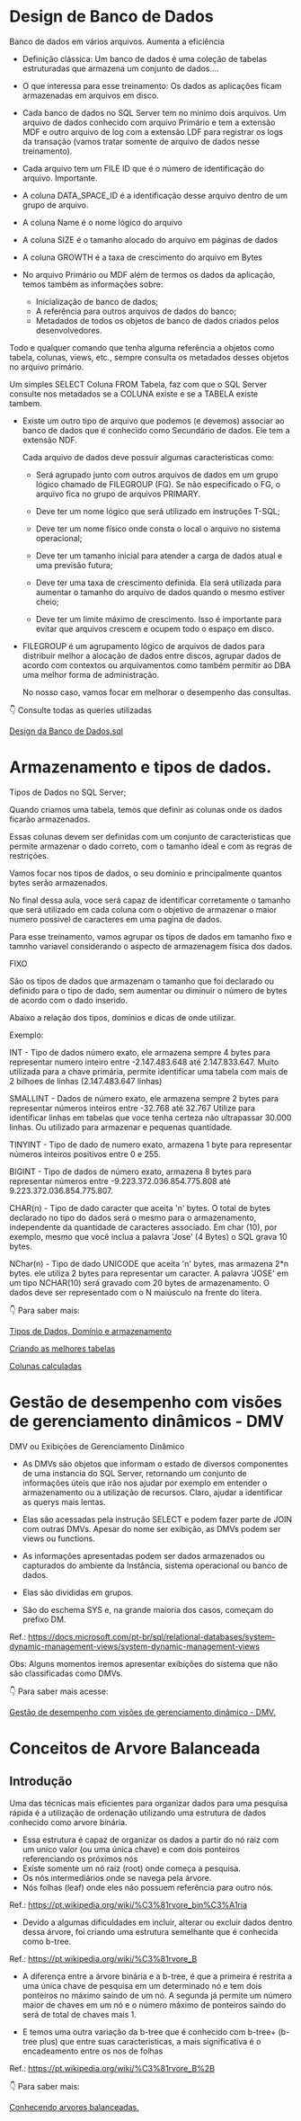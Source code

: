 # Design de Banco de Dados

Banco de dados em vários arquivos. Aumenta a eficiência

- Definição clássica: Um banco de dados é uma coleção de tabelas estruturadas que armazena um conjunto de dados....

- O que interessa para esse treinamento: Os dados as aplicações ficam armazenadas em arquivos em disco.

- Cada banco de dados no SQL Server tem no minimo dois arquivos. Um arquivo de dados conhecido com arquivo Primário e tem a
  extensão MDF e outro arquivo de log com a extensão LDF para registrar os logs da transação (vamos tratar somente de
  arquivo de dados nesse treinamento).


- Cada arquivo tem um FILE ID que é o número de identificação do arquivo. Importante.
- A coluna DATA_SPACE_ID é a identificação desse arquivo dentro de um grupo de arquivo.
- A coluna Name é o nome lógico do arquivo
- A coluna SIZE é o tamanho alocado do arquivo em páginas de dados
- A coluna GROWTH é a taxa de crescimento do arquivo em Bytes

- No arquivo Primário ou MDF além de termos os dados da aplicação, temos também as informações sobre:

   - Inicialização de banco de dados;
   - A referência para outros arquivos de dados do banco;
   - Metadados de todos os objetos de banco de dados criados pelos desenvolvedores.
 
Todo e qualquer comando que tenha alguma referência a objetos como tabela, colunas, views, etc.,
sempre consulta os metadados desses objetos no arquivo primário.

Um simples SELECT Coluna FROM Tabela, faz com que o SQL Server consulte nos metadados se a COLUNA existe e se a 
TABELA existe tambem.

- Existe um outro tipo de arquivo que podemos (e devemos) associar ao banco de dados que é conhecido como
  Secundário de dados. Ele tem a extensão NDF.

  Cada arquivo de dados deve possuir algumas caracteristicas como:

   - Será agrupado junto com outros arquivos de dados em um grupo lógico chamado de FILEGROUP (FG). Se
     não especificado o FG, o arquivo fica no grupo de arquivos PRIMARY.

   - Deve ter um nome lógico que será utilizado em instruções T-SQL;
 
   - Deve ter um nome físico onde consta o local o arquivo no sistema operacional;
 
   - Deve ter um tamanho inicial para atender a carga de dados atual e uma previsão futura;
 
   - Deve ter uma taxa de crescimento definida. Ela será utilizada para aumentar o tamanho do arquivo
     de dados quando o mesmo estiver cheio;

   - Deve ter um limite máximo de crescimento. Isso é importante para evitar que arquivos crescem e ocupem
     todo o espaço em disco.

- FILEGROUP é um agrupamento lógico de arquivos de dados para distribuir melhor a alocação de dados entre discos, agrupar dados
  de acordo com contextos ou arquivamentos como também permitir ao DBA uma melhor forma de administração.

  No nosso caso, vamos focar em melhorar o desempenho das consultas.

👇  Consulte todas as queries utilizadas

<div> 
<p><a href="https://github.com/JosiTubaroski/Design-de-Banco-de-Dados/blob/main/03%20-%20Design%20da%20Banco%20de%20Dados.sql"> Design da Banco de Dados.sql </a></p>
</div> 

# Armazenamento e tipos de dados.

Tipos de Dados no SQL Server;

Quando criamos uma tabela, temos que definir as colunas onde os dados ficarão armazenados.

Essas colunas devem ser definidas com um conjunto de caracteristicas que permite armazenar o dado correto, com o tamanho ideal e com as regras de restrições.

Vamos focar nos tipos de dados, o seu domínio e principalmente quantos bytes serão armazenados.

No final dessa aula, voce será capaz de identificar corretamente o tamanho que será utilizado em cada coluna com o objetivo de armazenar o maior numero possivel 
de caracteres em uma pagina de dados.

Para esse treinamento, vamos agrupar os tipos de dados em tamanho fixo e tamnho variavel considerando o aspecto de armazenagem física dos dados.

FIXO

São os tipos de dados que armazenam o tamanho que foi declarado ou definido para o tipo de dado, sem aumentar ou diminuir o número de bytes
de acordo com o dado inserido.

Abaixo a relação dos tipos, domínios e dicas de onde utilizar.

Exemplo:

INT     - Tipo de dados número exato, ele armazena sempre 4 bytes para representar numero inteiro entre -2.147.483.648 até 2.147.833.647.
          Muito utilizada para a chave primária, permite identificar uma tabela com mais de 2 bilhoes de linhas (2.147.483.647 linhas)

     
SMALLINT - Dados de número exato, ele armazena sempre 2 bytes para representar números inteiros entre -32.768 até 32.767
           Utilize para identificar linhas em tabelas que voce tenha certeza não ultrapassar 30.000 linhas. Ou utilizado para
           armazenar e pequenas quantidade.

TINYINT - Tipo de dado de numero exato, armazena 1 byte para representar números inteiros positivos entre 0 e 255.

BIGINT  - Tipo de dados de número exato, armazena 8 bytes para representar números entre -9.223.372.036.854.775.808 até 9.223.372.036.854.775.807. 

CHAR(n) - Tipo de dado caracter que aceita 'n' bytes. O total de bytes declarado no tipo do dados será o mesmo para o armazenamento,
          independente da quantidade de caracteres associado.
          Em char (10), por exemplo, mesmo que você inclua a palavra 'Jose' (4 Bytes) o SQL grava 10 bytes.

NChar(n) - Tipo de dado UNICODE que aceita 'n' bytes, mas armazena 2*n bytes.
           ele utiliza 2 bytes para representar um caracter.
           A palavra 'JOSE' em um tipo NCHAR(10) será gravado com 20 bytes de armazenamento.
           O dados deve ser representado com o N maiúsculo na frente do litera.

👇 Para saber mais:

 <div> 
<p><a href="https://github.com/JosiTubaroski/Design-de-Banco-de-Dados/edit/main/04%20-%20Tipos%20de%20Dados%2C%20Dom%C3%ADnio%20e%20armazenamento.sql"> Tipos de Dados, Domínio e armazenamento</a></p>
</div> 

<div> 
<p><a href="https://github.com/JosiTubaroski/Design-de-Banco-de-Dados/blob/main/05%20-%20Design%20da%20tabelas.sql"> Criando as melhores tabelas </a></p>
</div> 

<div> 
<p><a href="https://github.com/JosiTubaroski/Design-de-Banco-de-Dados/blob/main/06%20-%20Colunas%20Calculadas.sql"> Colunas calculadas </a></p>
</div> 


 # Gestão de desempenho com visões de gerenciamento dinâmicos - DMV

 DMV ou Exibições de Gerenciamento Dinâmico

 - As DMVs são objetos que informam o estado de diversos componentes de uma instancia do SQL Server, retornando um conjunto de
   informações úteis que irão nos ajudar por exemplo em entender o armazenamento ou a utilização de recursos. Claro, ajudar a identificar
   as querys mais lentas.

- Elas são acessadas pela instrução SELECT  e podem fazer parte de JOIN com outras DMVs. Apesar do nome ser exibição, as DMVs podem
  ser views ou functions.

- As informações apresentadas podem ser dados armazenados ou capturados do ambiente da Instância, sistema operacional ou banco de dados.

- Elas são divididas em grupos.

- São do eschema SYS e, na grande maioria dos casos, começam do prefixo DM.

Ref.: https://docs.microsoft.com/pt-br/sql/relational-databases/system-dynamic-management-views/system-dynamic-management-views

Obs: Alguns momentos iremos apresentar exibições do sistema que não são classificadas como DMVs.

👇 Para saber mais acesse:

<div> 
<p><a href="https://github.com/JosiTubaroski/Design-de-Banco-de-Dados/blob/main/09%20-%20Breve%20introdu%C3%A7%C3%A3o%20a%20DMVs.sql"> Gestão de desempenho com visões de gerenciamento dinâmico - DMV.</a></p>
</div> 

# Conceitos de Arvore Balanceada

## Introdução

Uma das técnicas mais eficientes para organizar dados para uma pesquisa rápida é a utilização de ordenação utilizando uma estrutura de dados conhecido como arvore binária.

 - Essa estrutura é capaz de organizar os dados a partir do nó raiz com um unico valor (ou uma única chave) e com dois ponteiros referenciando os próximos nós
 - Existe somente um nó raiz (root) onde começa a pesquisa.
 - Os nós intermediários onde se navega pela árvore.
 - Nós folhas (leaf) onde eles não possuem referência para outro nós.

  Ref.: https://pt.wikipedia.org/wiki/%C3%81rvore_bin%C3%A1ria

  - Devido a algumas dificuldades em incluir, alterar ou excluir dados dentro dessa árvore, foi criando uma estrutura semelhante que é conhecida como
    b-tree.

 Ref.: https://pt.wikipedia.org/wiki/%C3%81rvore_B

   - A diferença entre a árvore binária e a b-tree, é que a primeira é restrita a uma única chave de pesquisa em um determinado nó e tem dois ponteiros
     no máximo saindo de um nó.
     A segunda já permite um número maior de chaves em um nó e o número máximo de ponteiros saindo do será de total de chaves mais 1.

   - E temos uma outra variação da b-tree que é conhecido com b-tree+ (b-tree plus) que entre suas caracteristicas, a mais significativa é o encadeamento
     entre os nos de folhas

Ref.: https://pt.wikipedia.org/wiki/%C3%81rvore_B%2B

👇 Para saber mais:

<div> 
<p><a href="https://github.com/JosiTubaroski/Design-de-Banco-de-Dados/blob/main/10%20-%20Conceitos%20de%20Arvore%20Balanceada.sql"> Conhecendo arvores balanceadas.</a></p>
</div> 



         
    
 
           
